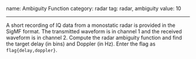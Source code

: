 name: Ambiguity Function
category: radar
tag: radar, ambiguity
value: 10

---

A short recording of IQ data from a monostatic radar is provided in the SigMF format. The transmitted waveform is in channel 1 and the received waveform is in channel 2. Compute the radar ambiguity function and find the target delay (in bins) and Doppler (in Hz). Enter the flag as `flag{delay,doppler}`.
